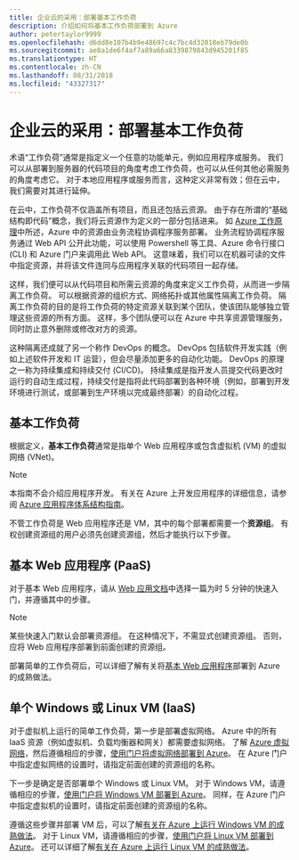 ```yaml
---
title: 企业云的采用：部署基本工作负荷
description: 介绍如何将基本工作负荷部署到 Azure
author: petertaylor9999
ms.openlocfilehash: d6dd8e107b4b9e48697c4c7bc4d32018eb79de0b
ms.sourcegitcommit: ae8a1de6f4af7a89a66a8339879843d945201f85
ms.translationtype: HT
ms.contentlocale: zh-CN
ms.lasthandoff: 08/31/2018
ms.locfileid: "43327317"
---
```

# <a name="enterprise-cloud-adoption-deploy-a-basic-workload"></a>企业云的采用：部署基本工作负荷

术语“工作负荷”通常是指定义一个任意的功能单元，例如应用程序或服务。 我们可以从部署到服务器的代码项目的角度考虑工作负荷，也可以从任何其他必需服务的角度考虑它。 对于本地应用程序或服务而言，这种定义非常有效；但在云中，我们需要对其进行延伸。

在云中，工作负荷不仅涵盖所有项目，而且还包括云资源。 由于存在所谓的“基础结构即代码”概念，我们将云资源作为定义的一部分包括进来。 如 [Azure 工作原理](../getting-started/what-is-azure.md)中所述，Azure 中的资源由业务流程协调程序服务部署。 业务流程协调程序服务通过 Web API 公开此功能，可以使用 Powershell 等工具、Azure 命令行接口 (CLI) 和 Azure 门户来调用此 Web API。 这意味着，我们可以在机器可读的文件中指定资源，并将该文件连同与应用程序关联的代码项目一起存储。

这样，我们便可以从代码项目和所需云资源的角度来定义工作负荷，从而进一步隔离工作负荷。 可以根据资源的组织方式、网络拓扑或其他属性隔离工作负荷。 隔离工作负荷的目的是将工作负荷的特定资源关联到某个团队，使该团队能够独立管理这些资源的所有方面。 这样，多个团队便可以在 Azure 中共享资源管理服务，同时防止意外删除或修改对方的资源。

这种隔离还成就了另一个称作 DevOps 的概念。 DevOps 包括软件开发实践（例如上述软件开发和 IT 运营），但会尽量添加更多的自动化功能。 DevOps 的原理之一称为持续集成和持续交付 (CI/CD)。 持续集成是指开发人员提交代码更改时运行的自动生成过程，持续交付是指将此代码部署到各种环境（例如，部署到开发环境进行测试，或部署到生产环境以完成最终部署）的自动化过程。

## <a name="basic-workload"></a>基本工作负荷

根据定义，**基本工作负荷**通常是指单个 Web 应用程序或包含虚拟机 (VM) 的虚拟网络 (VNet)。 

> [!NOTE]
> 本指南不会介绍应用程序开发。 有关在 Azure 上开发应用程序的详细信息，请参阅 [Azure 应用程序体系结构指南](/azure/architecture/guide/)。

不管工作负荷是 Web 应用程序还是 VM，其中的每个部署都需要一个**资源组**。 有权创建资源组的用户必须先创建资源组，然后才能执行以下步骤。

## <a name="basic-web-application-paas"></a>基本 Web 应用程序 (PaaS)

对于基本 Web 应用程序，请从 [Web 应用文档](/azure/app-service?toc=/azure/architecture/cloud-adoption-guide/toc.json)中选择一篇为时 5 分钟的快速入门，并遵循其中的步骤。 

> [!NOTE]
> 某些快速入门默认会部署资源组。 在这种情况下，不需显式创建资源组。 否则，应将 Web 应用程序部署到前面创建的资源组。

部署简单的工作负荷后，可以详细了解有关将[基本 Web 应用程序](/azure/architecture/reference-architectures/app-service-web-app/basic-web-app?toc=/azure/architecture/cloud-adoption-guide/toc.json)部署到 Azure 的成熟做法。

## <a name="single-windows-or-linux-vm-iaas"></a>单个 Windows 或 Linux VM (IaaS)

对于虚拟机上运行的简单工作负荷，第一步是部署虚拟网络。 Azure 中的所有 IaaS 资源（例如虚拟机、负载均衡器和网关）都需要虚拟网络。 了解 [Azure 虚拟网络](/azure/virtual-network/virtual-networks-overview?toc=/azure/architecture/cloud-adoption-guide/toc.json)，然后遵循相应的步骤，[使用门户将虚拟网络部署到 Azure](/azure/virtual-network/quick-create-portal?toc=/azure/architecture/cloud-adoption-guide/toc.json)。 在 Azure 门户中指定虚拟网络的设置时，请指定前面创建的资源组的名称。

下一步是确定是否部署单个 Windows 或 Linux VM。 对于 Windows VM，请遵循相应的步骤，[使用门户将 Windows VM 部署到 Azure](/azure/virtual-machines/windows/quick-create-portal?toc=/azure/architecture/cloud-adoption-guide/toc.json)。 同样，在 Azure 门户中指定虚拟机的设置时，请指定前面创建的资源组的名称。

遵循这些步骤并部署 VM 后，可以了解[有关在 Azure 上运行 Windows VM 的成熟做法](/azure/architecture/reference-architectures/virtual-machines-windows/single-vm?toc=/azure/architecture/cloud-adoption-guide/toc.json)。 对于 Linux VM，请遵循相应的步骤，[使用门户将 Linux VM 部署到 Azure](/azure/virtual-machines/linux/quick-create-portal?toc=/azure/architecture/cloud-adoption-guide/toc.json)。 还可以详细了解[有关在 Azure 上运行 Linux VM 的成熟做法](/azure/architecture/reference-architectures/virtual-machines-linux/single-vm?toc=/azure/architecture/cloud-adoption-guide/toc.json)。